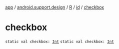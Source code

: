 [app](../../../index.md) / [android.support.design](../../index.md) / [R](../index.md) / [id](index.md) / [checkbox](.)

# checkbox

`static val checkbox: `[`Int`](https://kotlinlang.org/api/latest/jvm/stdlib/kotlin/-int/index.html)
`static val checkbox: `[`Int`](https://kotlinlang.org/api/latest/jvm/stdlib/kotlin/-int/index.html)